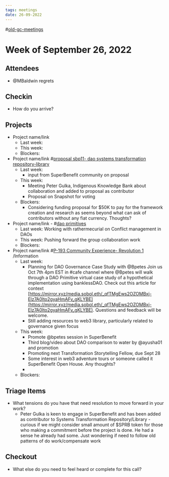 ```yaml
---
tags: meetings
date: 26-09-2022
---
```

#[old-gc-meetings](/notes/general-circle/old-gc-meetings/old-gc-meetings.md) 
# Week of September 26, 2022
## Attendees
- @MBaldwin regrets 

## Checkin
- How do you arrive?


## Projects
- Project name/link
	- Last week:
	- This week:
	- Blockers:
- Project name/link #[proposal sbp11- dao systems transformation repository-library](/notes/archive/clarity/Tags/proposal%20sbp11-%20dao%20systems%20transformation%20repository-library.md) 
	- Last week: 
		- input from SuperBenefit community on proposal
	- This week:
		- Meeting Peter Gulka, Indigenous Knowledge Bank about collaboration and added to proposal as contributor
		- Proposal on Snapshot for voting 
	- Blockers:
		- Considering funding proposal for $50K to pay for the framework creation and research as seems beyond what can ask of contributors without any fiat currency. Thoughts?
- Project name/link - #[dao primitives](/notes/archive/clarity/Tags/dao%20primitives.md) 
	- Last week: Working with rathermecurial on Conflict management in DAOs 
	- This week: Pushing forward the group collaboration work
	- Blockers:
- Project name/link #[P-193 Community Experience- Revolution 1](P-193%20Community%20Experience-%20Revolution%201) /Information 
	- Last week:
		- Planning for DAO Governance Case Study with @Bpetes
Join us Oct 7th 4pm EST in #cafe channel where @Bpetes will walk through a DAO Primitive virtual case study of a hypothetical implementation using banklessDAO. Check out this article for context [https://mirror.xyz/media.sobol.eth/_qfTMgEws2OZOMBxj-Elz7A0lto2gyaHmAFv_gKLYBE](https://mirror.xyz/media.sobol.eth/_qfTMgEws2OZOMBxj-Elz7A0lto2gyaHmAFv_gKLYBE). 
Questions and feedback will be welcome.
		- Still adding resources to web3 library, particularly related to governance given focus
	- This week:
		- Promote @bpetes session in SuperBenefit
		- Third blog/video about DAO comparison to water by @ayusha01 and promotion
		- Promoting next Transformation Storytelling Fellow, due Sept 28
		- Some interest in web3 adventure tours or someone called it SuperBenefit Open House. Any thoughts?
		- 
	- Blockers:

## Triage Items
- What tensions do you have that need resolution to move forward in your work?
	- Peter Gulka is keen to engage in SuperBenefit and has been added as contributor to Systems Transformation Repository/Library - curious if we might consider small amount of $SPRB token for those who making a commitment before the project is done. He had a sense he already had some. Just wondering if need to follow old patterns of do work/compensate work

## Checkout
- What else do you need to feel heard or complete for this call?
